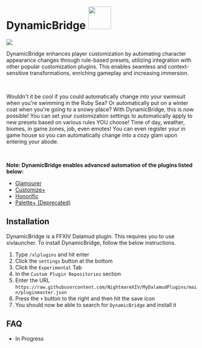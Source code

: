 # DynamicBridge <img src="https://github.com/Limiana/DynamicBridge/assets/99369560/f5d8f653-026c-46dd-9ea9-1a168d0ad161" width="60" height="60">
[![](https://dcbadge.vercel.app/api/server/m8NRt4X8Gf)](https://discord.gg/m8NRt4X8Gf)

DynamicBridge enhances player customization by automating character appearance changes through rule-based presets, utilizing integration with other popular customization plugins. This enables seamless and context-sensitive transformations, enriching gameplay and increasing immersion. 

&nbsp;

Wouldn't it be cool if you could automatically change into your swimsuit when you're swimming in the Ruby Sea? 
Or automatically put on a winter coat when you're going to a snowy place? With DynamicBridge, this is now possible! You can set your customization settings to automatically apply to new presets based on various rules YOU choose! Time of day, weather, biomes, in game zones, job, even emotes! You can even register your in game house so you can automatically change into a cozy glam upon entering your abode.

&nbsp;

**Note: DynamicBridge enables advanced automation of the plugins listed below:**

 - [Glamourer](https://github.com/Ottermandias/Glamourer)
 - [Customize+](https://github.com/XIV-Tools/CustomizePlus/)
 - [Honorific](https://github.com/Caraxi/Honorific/)
 - [Palette+ (Deprecated)](https://github.com/chirpxiv/PalettePlus)

## Installation
DynamicBridge is a FFXIV Dalamud plugin. This requires you to use xivlauncher. To install DynamicBridge, follow the below instructions.

 1. Type `/xlplugins` and hit enter
 2. Click the `settings` button at the bottom
 3. Click the `Experimental` Tab
 4. In the `Custom Plugin Repositories` section
 5. Enter the URL `https://raw.githubusercontent.com/NightmareXIV/MyDalamudPlugins/main/pluginmaster.json`
 6. Press the `+` button to the right and then hit the save icon
 7. You should now be able to search for `DynamicBridge` and install it


## FAQ

 - In Progress
